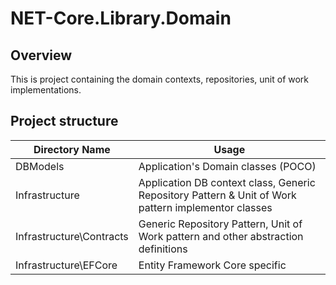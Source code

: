 # NET-Core.Library.Domain

## Overview

This is project containing the domain contexts, repositories, unit of work implementations. 

## Project structure

| Directory Name | Usage |
|----------------|-------|
| DBModels | Application's Domain classes (POCO) |
| Infrastructure | Application DB context class, Generic Repository Pattern & Unit of Work pattern implementor classes |
| Infrastructure\Contracts | Generic Repository Pattern, Unit of Work pattern and other abstraction definitions |
| Infrastructure\EFCore | Entity Framework Core specific |